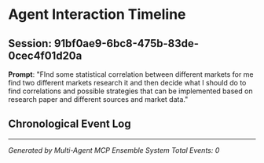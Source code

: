 # Agent Interaction Timeline

## Session: 91bf0ae9-6bc8-475b-83de-0cec4f01d20a
**Prompt**: "FInd some statistical correlation between different markets for me find two different markets research it and then decide what I should do to find correlations and possible strategies that can be implemented based on research paper and different sources and market data."

## Chronological Event Log



---
*Generated by Multi-Agent MCP Ensemble System*
*Total Events: 0*
